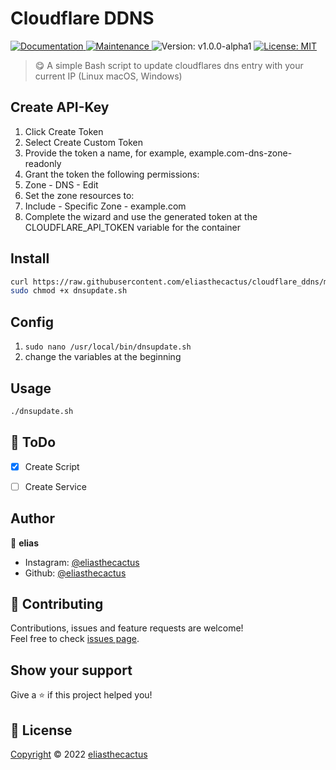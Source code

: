 
<h1 align="left">Cloudflare DDNS</h1>
<p>
  <a href="https://github.com/eliasthecactus/cloudflare_ddns#readme" target="_blank">
    <img alt="Documentation" src="https://img.shields.io/badge/documentation-yes-brightgreen.svg" />
  </a>
  <a href="https://github.com/eliasthecactus/cloudflare_ddns/graphs/commit-activity" target="_blank">
    <img alt="Maintenance" src="https://img.shields.io/badge/Maintained%3F-yes-green.svg" />
  </a>
  <img alt="Version: v1.0.0-alpha1" src="https://img.shields.io/badge/version-v1.0.0--alpha1-blue" />
  <a href="https://github.com/eliasthecactus/cloudflare_ddns/blob/main/LICENSE" target="_blank">
    <img alt="License: MIT" src="https://img.shields.io/github/license/eliasthecactus/cloudflare_ddns" />
  </a>
</p>

> 😋 A simple Bash script to update cloudflares dns entry with your current IP (Linux macOS, Windows)

## Create API-Key
1) Click Create Token
2) Select Create Custom Token
3) Provide the token a name, for example, example.com-dns-zone-readonly
4) Grant the token the following permissions:
5) Zone - DNS - Edit
6) Set the zone resources to:
7) Include - Specific Zone - example.com
8) Complete the wizard and use the generated token at the CLOUDFLARE_API_TOKEN variable for the container


## Install
```sh
curl https://raw.githubusercontent.com/eliasthecactus/cloudflare_ddns/main/dnsupdate.sh -o dnsupdate.sh
sudo chmod +x dnsupdate.sh
```

## Config
1) `sudo nano /usr/local/bin/dnsupdate.sh`
2) change the variables at the beginning


## Usage
```sh
./dnsupdate.sh
```


## 📃 ToDo
- [x] Create Script
- [ ] Create Service


## Author
👤 **elias**
* Instagram: [@eliasthecactus](https://instagram.com/eliasthecactus)
* Github: [@eliasthecactus](https://github.com/eliasthecactus)


## 🤝 Contributing
Contributions, issues and feature requests are welcome!<br />Feel free to check [issues page](https://github.com/eliasthecactus/certify/issues).


## Show your support
Give a ⭐️ if this project helped you!


## 📝 License
[Copyright](https://github.com/eliasthecactus/cloudflare_ddns/blob/main/LICENSE) © 2022 [eliasthecactus](https://github.com/eliasthecactus)
